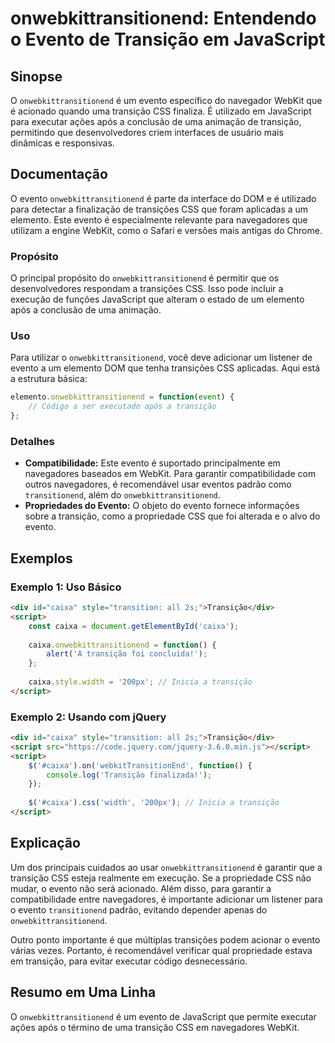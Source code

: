 <!--
Meta Description: # onwebkittransitionend: Entendendo o Evento de Transição em JavaScript ## Sinopse O `onwebkittransitionend` é um evento específico do navegador WebKi...
Meta Keywords: transição, evento, onwebkittransitionend, que, css
-->

# onwebkittransitionend: Entendendo o Evento de Transição em JavaScript

## Sinopse
O `onwebkittransitionend` é um evento específico do navegador WebKit que é acionado quando uma transição CSS finaliza. É utilizado em JavaScript para executar ações após a conclusão de uma animação de transição, permitindo que desenvolvedores criem interfaces de usuário mais dinâmicas e responsivas.

## Documentação
O evento `onwebkittransitionend` é parte da interface do DOM e é utilizado para detectar a finalização de transições CSS que foram aplicadas a um elemento. Este evento é especialmente relevante para navegadores que utilizam a engine WebKit, como o Safari e versões mais antigas do Chrome.

### Propósito
O principal propósito do `onwebkittransitionend` é permitir que os desenvolvedores respondam a transições CSS. Isso pode incluir a execução de funções JavaScript que alteram o estado de um elemento após a conclusão de uma animação.

### Uso
Para utilizar o `onwebkittransitionend`, você deve adicionar um listener de evento a um elemento DOM que tenha transições CSS aplicadas. Aqui está a estrutura básica:

```javascript
elemento.onwebkittransitionend = function(event) {
    // Código a ser executado após a transição
};
```

### Detalhes
- **Compatibilidade:** Este evento é suportado principalmente em navegadores baseados em WebKit. Para garantir compatibilidade com outros navegadores, é recomendável usar eventos padrão como `transitionend`, além do `onwebkittransitionend`.
- **Propriedades do Evento:** O objeto do evento fornece informações sobre a transição, como a propriedade CSS que foi alterada e o alvo do evento.

## Exemplos

### Exemplo 1: Uso Básico
```html
<div id="caixa" style="transition: all 2s;">Transição</div>
<script>
    const caixa = document.getElementById('caixa');
    
    caixa.onwebkittransitionend = function() {
        alert('A transição foi concluída!');
    };
    
    caixa.style.width = '200px'; // Inicia a transição
</script>
```

### Exemplo 2: Usando com jQuery
```html
<div id="caixa" style="transition: all 2s;">Transição</div>
<script src="https://code.jquery.com/jquery-3.6.0.min.js"></script>
<script>
    $('#caixa').on('webkitTransitionEnd', function() {
        console.log('Transição finalizada!');
    });
    
    $('#caixa').css('width', '200px'); // Inicia a transição
</script>
```

## Explicação
Um dos principais cuidados ao usar `onwebkittransitionend` é garantir que a transição CSS esteja realmente em execução. Se a propriedade CSS não mudar, o evento não será acionado. Além disso, para garantir a compatibilidade entre navegadores, é importante adicionar um listener para o evento `transitionend` padrão, evitando depender apenas do `onwebkittransitionend`.

Outro ponto importante é que múltiplas transições podem acionar o evento várias vezes. Portanto, é recomendável verificar qual propriedade estava em transição, para evitar executar código desnecessário.

## Resumo em Uma Linha
O `onwebkittransitionend` é um evento de JavaScript que permite executar ações após o término de uma transição CSS em navegadores WebKit.